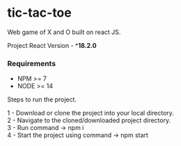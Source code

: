 # tic-tac-toe
Web game of X and O built on react JS.

<p>Project React Version - <b>^18.2.0</b></p>

<div>
<h3>Requirements</h3>
<ul>
<li>NPM >= 7</li>
<li>NODE >= 14</li>
</ul>
</div>

Steps to run the project.

1 - Download or clone the project into your local directory. <br />
2 - Navigate to the cloned/downloaded project directory. <br />
3 - Run command -> npm i <br />
4 - Start the project using command -> npm start
